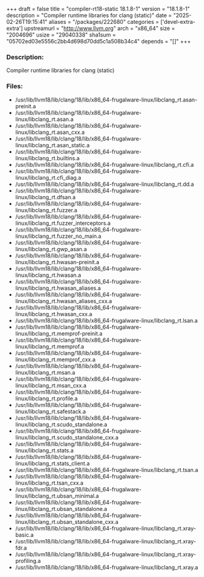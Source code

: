 +++
draft = false
title = "compiler-rt18-static 18.1.8-1"
version = "18.1.8-1"
description = "Compiler runtime libraries for clang (static)"
date = "2025-02-26T19:15:41"
aliases = "/packages/222680"
categories = ['devel-extra-extra']
upstreamurl = "http://www.llvm.org"
arch = "x86_64"
size = "2004696"
usize = "29040338"
sha1sum = "05702ed03e5556c2bb4d698d70dd5c1a508b34c4"
depends = "[]"
+++
### Description: 
Compiler runtime libraries for clang (static)

### Files: 
* /usr/lib/llvm18/lib/clang/18/lib/x86_64-frugalware-linux/libclang_rt.asan-preinit.a
* /usr/lib/llvm18/lib/clang/18/lib/x86_64-frugalware-linux/libclang_rt.asan.a
* /usr/lib/llvm18/lib/clang/18/lib/x86_64-frugalware-linux/libclang_rt.asan_cxx.a
* /usr/lib/llvm18/lib/clang/18/lib/x86_64-frugalware-linux/libclang_rt.asan_static.a
* /usr/lib/llvm18/lib/clang/18/lib/x86_64-frugalware-linux/libclang_rt.builtins.a
* /usr/lib/llvm18/lib/clang/18/lib/x86_64-frugalware-linux/libclang_rt.cfi.a
* /usr/lib/llvm18/lib/clang/18/lib/x86_64-frugalware-linux/libclang_rt.cfi_diag.a
* /usr/lib/llvm18/lib/clang/18/lib/x86_64-frugalware-linux/libclang_rt.dd.a
* /usr/lib/llvm18/lib/clang/18/lib/x86_64-frugalware-linux/libclang_rt.dfsan.a
* /usr/lib/llvm18/lib/clang/18/lib/x86_64-frugalware-linux/libclang_rt.fuzzer.a
* /usr/lib/llvm18/lib/clang/18/lib/x86_64-frugalware-linux/libclang_rt.fuzzer_interceptors.a
* /usr/lib/llvm18/lib/clang/18/lib/x86_64-frugalware-linux/libclang_rt.fuzzer_no_main.a
* /usr/lib/llvm18/lib/clang/18/lib/x86_64-frugalware-linux/libclang_rt.gwp_asan.a
* /usr/lib/llvm18/lib/clang/18/lib/x86_64-frugalware-linux/libclang_rt.hwasan-preinit.a
* /usr/lib/llvm18/lib/clang/18/lib/x86_64-frugalware-linux/libclang_rt.hwasan.a
* /usr/lib/llvm18/lib/clang/18/lib/x86_64-frugalware-linux/libclang_rt.hwasan_aliases.a
* /usr/lib/llvm18/lib/clang/18/lib/x86_64-frugalware-linux/libclang_rt.hwasan_aliases_cxx.a
* /usr/lib/llvm18/lib/clang/18/lib/x86_64-frugalware-linux/libclang_rt.hwasan_cxx.a
* /usr/lib/llvm18/lib/clang/18/lib/x86_64-frugalware-linux/libclang_rt.lsan.a
* /usr/lib/llvm18/lib/clang/18/lib/x86_64-frugalware-linux/libclang_rt.memprof-preinit.a
* /usr/lib/llvm18/lib/clang/18/lib/x86_64-frugalware-linux/libclang_rt.memprof.a
* /usr/lib/llvm18/lib/clang/18/lib/x86_64-frugalware-linux/libclang_rt.memprof_cxx.a
* /usr/lib/llvm18/lib/clang/18/lib/x86_64-frugalware-linux/libclang_rt.msan.a
* /usr/lib/llvm18/lib/clang/18/lib/x86_64-frugalware-linux/libclang_rt.msan_cxx.a
* /usr/lib/llvm18/lib/clang/18/lib/x86_64-frugalware-linux/libclang_rt.profile.a
* /usr/lib/llvm18/lib/clang/18/lib/x86_64-frugalware-linux/libclang_rt.safestack.a
* /usr/lib/llvm18/lib/clang/18/lib/x86_64-frugalware-linux/libclang_rt.scudo_standalone.a
* /usr/lib/llvm18/lib/clang/18/lib/x86_64-frugalware-linux/libclang_rt.scudo_standalone_cxx.a
* /usr/lib/llvm18/lib/clang/18/lib/x86_64-frugalware-linux/libclang_rt.stats.a
* /usr/lib/llvm18/lib/clang/18/lib/x86_64-frugalware-linux/libclang_rt.stats_client.a
* /usr/lib/llvm18/lib/clang/18/lib/x86_64-frugalware-linux/libclang_rt.tsan.a
* /usr/lib/llvm18/lib/clang/18/lib/x86_64-frugalware-linux/libclang_rt.tsan_cxx.a
* /usr/lib/llvm18/lib/clang/18/lib/x86_64-frugalware-linux/libclang_rt.ubsan_minimal.a
* /usr/lib/llvm18/lib/clang/18/lib/x86_64-frugalware-linux/libclang_rt.ubsan_standalone.a
* /usr/lib/llvm18/lib/clang/18/lib/x86_64-frugalware-linux/libclang_rt.ubsan_standalone_cxx.a
* /usr/lib/llvm18/lib/clang/18/lib/x86_64-frugalware-linux/libclang_rt.xray-basic.a
* /usr/lib/llvm18/lib/clang/18/lib/x86_64-frugalware-linux/libclang_rt.xray-fdr.a
* /usr/lib/llvm18/lib/clang/18/lib/x86_64-frugalware-linux/libclang_rt.xray-profiling.a
* /usr/lib/llvm18/lib/clang/18/lib/x86_64-frugalware-linux/libclang_rt.xray.a
